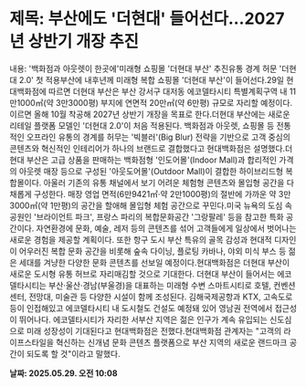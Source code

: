 # **제목: 부산에도 '더현대' 들어선다…2027년 상반기 개장 추진**

  내용: '백화점과 아웃렛이 한곳에'미래형 쇼핑몰 '더현대 부산' 추진유통 경계 허문 '더현대 2.0' 첫 적용부산에 내후년께 미래형 복합 쇼핑몰 '더현대 부산'이 들어선다.29일 현대백화점에 따르면 더현대 부산은 부산 강서구 대저동 에코델타시티 특별계획구역 내 11만1000㎡(약 3만3000평) 부지에 연면적 20만㎡(약 6만평) 규모로 자리할 예정이다. 이르면 올해 10월 착공해 2027년 상반기 개장을 목표로 한다.더현대 부산에는 새로운 리테일 플랫폼 모델인 '더현대 2.0'이 처음 적용된다. 백화점과 아웃렛, 쇼핑몰 등 전통적인 오프라인 유통의 경계를 허무는 '빅블러'(Big Blur) 전략을 기반으로 고객 중심의 콘텐츠와 혁신적인 인테리어가 하나의 브랜드로 결합했다고 현대백화점은 설명했다.더현대 부산은 고급 상품을 판매하는 백화점형 '인도어몰'(Indoor Mall)과 합리적인 가격의 아웃렛 매장 등으로 구성된 '아웃도어몰'(Outdoor Mall)이 결합한 하이브리드형 복합몰이다. 아울러 기존의 유통 채널에서 보기 어려운 체험형 콘텐츠와 몰입형 공간을 다채롭게 구성한다. 매장 영업 면적(6만9421㎡·약 2만1000평)의 절반에 가까운 약 3만3000㎡(약 1만평)의 공간을 할애해 몰입형 체험 공간으로 꾸민다.미국 뉴욕의 도심 속 공원인 '브라이언트 파크', 프랑스 파리의 복합문화공간 '그랑팔레' 등을 참고한 특화 공간이다. 자연환경에 문화, 예술, 레저 등의 콘텐츠를 섞어 고객들에게 일상에서 벗어나는 새로운 경험을 제공할 계획이다. 또한 항구 도시 부산 특유의 골목 감성과 현대적 디자인이 어우러진 복합 문화 공간을 비롯해 숲속 다이닝, 플로팅 카바나, 야외 미식 부스 등 젊은 세대를 겨냥한 다양한 문화 콘텐츠를 선보일 예정이다.현대백화점은 더현대 부산이 새로운 도시형 유통 허브로 자리매김할 것으로 기대한다. 더현대 부산이 들어서는 에코델타시티는 부산·울산·경남(부울경)을 대표하는 미래형 수변 스마트시티로 호텔, 컨벤션센터, 전망대, 미술관 등 다양한 시설이 함께 조성된다. 김해국제공항과 KTX, 고속도로 등이 인접해있고 에코델타시티 내 도시철도 건설도 예정돼 있어 영남권 전역에서 접근성이 뛰어나다. 에코델타시티가 자리한 서부산 지역은 젊은 인구가 계속 유입되는 신도심으로 미래 성장성이 기대된다고 현대백화점은 전했다.현대백화점 관계자는 "고객의 라이프스타일을 혁신하는 신개념 문화 콘텐츠 플랫폼으로 부산 지역의 새로운 랜드마크 공간이 되도록 할 것"이라고 말했다.

  **날짜: 2025.05.29. 오전 10:08**
